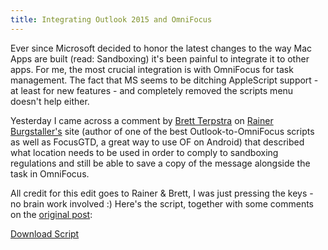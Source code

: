 ```yaml
---
title: Integrating Outlook 2015 and OmniFocus
---
```

Ever since Microsoft decided to honor the latest changes to the way Mac Apps are built (read: Sandboxing) it's been painful to integrate it to other apps. For me, the most crucial integration is with OmniFocus for task management. The fact that MS seems to be ditching AppleScript support - at least for new features - and completely removed the scripts menu doesn't help either.

Yesterday I came across a comment by [Brett Terpstra](http://brettterpstra.com) on [Rainer Burgstaller's](http://rainer.4950.net/) site (author of one of the best Outlook-to-OmniFocus scripts as well as FocusGTD, a great way to use OF on Android) that described what location needs to be used in order to comply to sandboxing regulations and still be able to save a copy of the message alongside the task in OmniFocus.

All credit for this edit goes to Rainer & Brett, I was just pressing the keys - no brain work involved :) Here's the script, together with some comments on the [original post](http://rainer.4950.net/2014/06/04/outlook-to-omnifocus2-take-12/): 

[Download Script](https://www.dropbox.com/s/og7ysjf7mc85kx1/Outlook2015-2-OmniFocus.scpt?dl=0)
